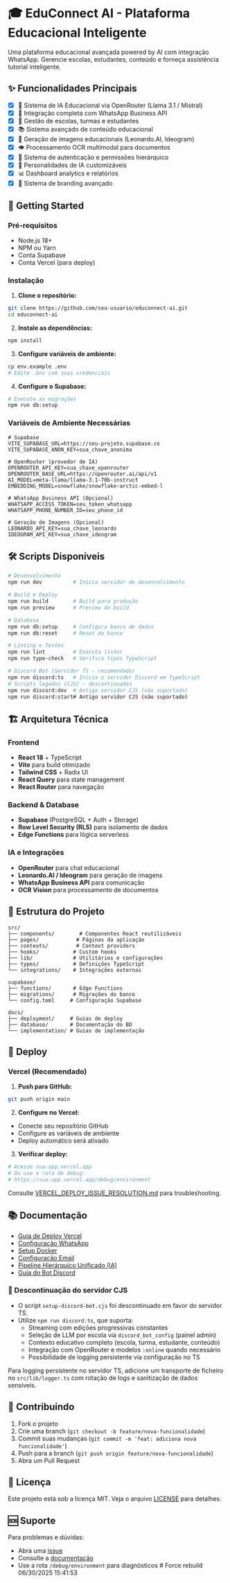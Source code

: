 # 🎓 EduConnect AI - Plataforma Educacional Inteligente

Uma plataforma educacional avançada powered by AI com integração WhatsApp. Gerencie escolas, estudantes, conteúdo e forneça assistência tutorial inteligente.

## ✨ Funcionalidades Principais

- [x] 🤖 Sistema de IA Educacional via OpenRouter (Llama 3.1 / Mistral)
- [x] 📱 Integração completa com WhatsApp Business API
- [x] 🏫 Gestão de escolas, turmas e estudantes
- [x] 📚 Sistema avançado de conteúdo educacional
- [x] 🎨 Geração de imagens educacionais (Leonardo.AI, Ideogram)
- [x] 👁️ Processamento OCR multimodal para documentos
- [x] 🔐 Sistema de autenticação e permissões hierárquico
- [x] 🌟 Personalidades de IA customizáveis
- [x] 📊 Dashboard analytics e relatórios
- [x] 🎨 Sistema de branding avançado

## 🚀 Getting Started

### Pré-requisitos

- Node.js 18+ 
- NPM ou Yarn
- Conta Supabase
- Conta Vercel (para deploy)

### Instalação

1. **Clone o repositório:**
```bash
git clone https://github.com/seu-usuario/educonnect-ai.git
cd educonnect-ai
```

2. **Instale as dependências:**
```bash
npm install
```

3. **Configure variáveis de ambiente:**
```bash
cp env.example .env
# Edite .env com suas credenciais
```

4. **Configure o Supabase:**
```bash
# Execute as migrações
npm run db:setup
```

### Variáveis de Ambiente Necessárias

```env
# Supabase
VITE_SUPABASE_URL=https://seu-projeto.supabase.co
VITE_SUPABASE_ANON_KEY=sua_chave_anonima

# OpenRouter (provedor de IA)
OPENROUTER_API_KEY=sua_chave_openrouter
OPENROUTER_BASE_URL=https://openrouter.ai/api/v1
AI_MODEL=meta-llama/llama-3.1-70b-instruct
EMBEDDING_MODEL=snowflake/snowflake-arctic-embed-l

# WhatsApp Business API (Opcional)
WHATSAPP_ACCESS_TOKEN=seu_token_whatsapp
WHATSAPP_PHONE_NUMBER_ID=seu_phone_id

# Geração de Imagens (Opcional)
LEONARDO_API_KEY=sua_chave_leonardo
IDEOGRAM_API_KEY=sua_chave_ideogram
```

## 🛠️ Scripts Disponíveis

```bash
# Desenvolvimento
npm run dev          # Inicia servidor de desenvolvimento

# Build e Deploy
npm run build        # Build para produção
npm run preview      # Preview do build

# Database
npm run db:setup     # Configura banco de dados
npm run db:reset     # Reset do banco

# Linting e Testes
npm run lint         # Executa linter
npm run type-check   # Verifica tipos TypeScript

# Discord Bot (Servidor TS — recomendado)
npm run discord:ts   # Inicia o servidor Discord em TypeScript
# Scripts legados (CJS) — descontinuados
npm run discord:dev  # Antigo servidor CJS (não suportado)
npm run discord:start# Antigo servidor CJS (não suportado)
```

## 🏗️ Arquitetura Técnica

### Frontend
- **React 18** + TypeScript
- **Vite** para build otimizado
- **Tailwind CSS** + Radix UI
- **React Query** para state management
- **React Router** para navegação

### Backend & Database
- **Supabase** (PostgreSQL + Auth + Storage)
- **Row Level Security (RLS)** para isolamento de dados
- **Edge Functions** para lógica serverless

### IA e Integrações
- **OpenRouter** para chat educacional
- **Leonardo.AI / Ideogram** para geração de imagens
- **WhatsApp Business API** para comunicação
- **OCR Vision** para processamento de documentos

## 📁 Estrutura do Projeto

```
src/
├── components/        # Componentes React reutilizáveis
├── pages/            # Páginas da aplicação
├── contexts/         # Context providers
├── hooks/           # Custom hooks
├── lib/             # Utilitários e configurações
├── types/           # Definições TypeScript
└── integrations/    # Integrações externas

supabase/
├── functions/       # Edge Functions
├── migrations/      # Migrações do banco
└── config.toml     # Configuração Supabase

docs/
├── deployment/     # Guias de deploy
├── database/       # Documentação do BD
└── implementation/ # Guias de implementação
```

## 🚀 Deploy

### Vercel (Recomendado)

1. **Push para GitHub:**
```bash
git push origin main
```

2. **Configure no Vercel:**
- Conecte seu repositório GitHub
- Configure as variáveis de ambiente
- Deploy automático será ativado

3. **Verificar deploy:**
```bash
# Acesse sua-app.vercel.app
# Ou use a rota de debug:
# https://sua-app.vercel.app/debug/environment
```

Consulte [VERCEL_DEPLOY_ISSUE_RESOLUTION.md](./VERCEL_DEPLOY_ISSUE_RESOLUTION.md) para troubleshooting.

## 📚 Documentação

- [Guia de Deploy Vercel](./VERCEL_DEPLOY_GUIDE.md)
- [Configuração WhatsApp](./WHATSAPP_INTEGRATION_GUIDE_JULY_2025.md)
- [Setup Docker](./DOCKER_SUPABASE_SETUP_GUIDE.md)
- [Configuração Email](./EMAIL_SETUP_GUIDE.md)
- [Pipeline Hierárquico Unificado (IA)](./docs/sistema-ia/PIPELINE_HIERARQUICO_UNIFICADO.md)
 - [Guia do Bot Discord](./DISCORD_BOT_GUIDE.md)

### 📢 Descontinuação do servidor CJS
- O script `setup-discord-bot.cjs` foi descontinuado em favor do servidor TS.
- Utilize `npm run discord:ts`, que suporta:
  - Streaming com edições progressivas constantes
  - Seleção de LLM por escola via `discord_bot_config` (painel admin)
  - Contexto educativo completo (escola, turma, estudante, conteúdo)
  - Integração com OpenRouter e modelos `:online` quando necessário
  - Possibilidade de logging persistente via configuração no TS

Para logging persistente no servidor TS, adicione um transporte de ficheiro no `src/lib/logger.ts` com rotação de logs e sanitização de dados sensíveis.

## 🤝 Contribuindo

1. Fork o projeto
2. Crie uma branch (`git checkout -b feature/nova-funcionalidade`)
3. Commit suas mudanças (`git commit -m 'feat: adiciona nova funcionalidade'`)
4. Push para a branch (`git push origin feature/nova-funcionalidade`)
5. Abra um Pull Request

## 📄 Licença

Este projeto está sob a licença MIT. Veja o arquivo [LICENSE](./LICENSE) para detalhes.

## 🆘 Suporte

Para problemas e dúvidas:
- Abra uma [issue](https://github.com/seu-usuario/educonnect-ai/issues)
- Consulte a [documentação](./docs/)
- Use a rota `/debug/environment` para diagnósticos
#   F o r c e   r e b u i l d   0 6 / 3 0 / 2 0 2 5   1 5 : 4 1 : 5 3 
 
 